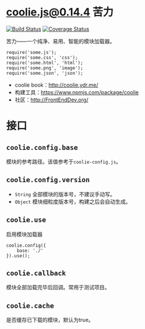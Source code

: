 # coolie.js@0.14.4 苦力 
[![Build Status][travis-img]][travis-url] 
[![Coverage Status][coveralls-img]][coveralls-url]


苦力——一个纯净、易用、智能的模块加载器。

```
require('some.js');
require('some.css', 'css');
require('some.html', 'html');
require('some.png', 'image');
require('some.json', 'json');
```


- coolie book：<http://coolie.ydr.me/>
- 构建工具：<https://www.npmjs.com/package/coolie>
- 社区：<http://FrontEndDev.org/>


# 接口
## `coolie.config.base`
模块的参考路径。该值参考于`coolie-config.js`。


## `coolie.config.version`
- `String` 全部模块的版本号，不建议手动写。
- `Object` 模块细粒度版本号，构建之后会自动生成。


## `coolie.use`
启用模块加载器
```
coolie.config({
	base: './'
}).use();
```

## `coolie.callback`
模块全部加载完毕后回调。常用于测试项目。


## `coolie.cache`
是否缓存已下载的模块，默认为true。



[travis-img]: https://travis-ci.org/cloudcome/coolie.svg?branch=master
[travis-url]: https://travis-ci.org/cloudcome/coolie
[coveralls-img]: https://coveralls.io/repos/cloudcome/coolie/badge.svg
[coveralls-url]: https://coveralls.io/r/cloudcome/coolie